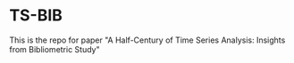 # TS-BIB
This is the repo for paper "A Half-Century of Time Series Analysis: Insights from Bibliometric Study"
